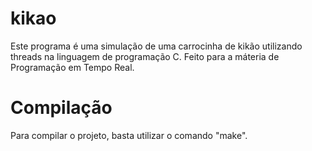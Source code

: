 # kikao
Este programa é uma simulação de uma carrocinha de kikão utilizando threads na linguagem de programação C. Feito para a máteria de Programação em Tempo Real.

# Compilação
Para compilar o projeto, basta utilizar o comando "make".
